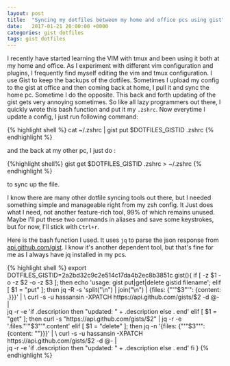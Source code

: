 ```yaml
---
layout: post
title:  "Syncing my dotfiles between my home and office pcs using gist"
date:   2017-01-21 20:00:00 +0000
categories: gist dotfiles
tags: gist dotfiles
---
```


I recently have started learning the VIM with tmux and been using it both at my home and office. As I experiment with different vim configuration and plugins, I frequently find myself editing the vim and tmux configuration. I use Gist to keep the backups of the dotfiles. Sometimes I upload my config to the gist at office and then coming back at home, I pull it and sync the home pc. Sometime I do the opposite. This back and forth updating of the gist gets very annoying sometimes. So like all lazy programmers out there, I quickly wrote this bash function and put it my `.zshrc`. Now everytime I update a config, I just run following command:

{% highlight shell %}
cat ~/.zshrc | gist put $DOTFILES_GISTID .zshrc
{% endhighlight %}

and the back at my other pc, I just do :

{%highlight shell%}
gist get $DOTFILES_GISTID .zshrc > ~/.zshrc
{% endhighlight %}

to sync up the file.

I know there are many other dotfile syncing tools out there, but I needed something simple and manageable right from my zsh config. It Just does what I need, not another feature-rich tool, 99% of which remains unused. Maybe I'll put these two commands in aliases and save some keystrokes, but for now, I'll stick with `Ctrl+r`.

Here is the bash function I used. It uses `jq` to parse the json response from [api.github.com/gist](https://developer.github.com/v3/gists/#edit-a-gist). I know it's another dependent tool, but that's fine for me as I always have jq installed in my pcs. 

{% highlight shell %}
export DOTFILES_GISTID=2a2bd32c9c2e514c17da4b2ec8b3851c
gist(){
    if [ -z $1 -o -z $2 -o -z $3 ]; then
       echo 'usage: gist put|get|delete gistid filename';
    elif [ $1 = "put" ]; then
        jq -R -s 'split("\n") | join("\n") | {files: {"'"$3"'": {content: .}}}' | \
        curl -s -u hassansin -XPATCH https://api.github.com/gists/$2 -d @- | \
        jq -r -e  'if .description then "updated: " + .description else . end'
    elif [ $1 = "get" ]; then
        curl -s "https://api.github.com/gists/$2" | jq -r -e '.files."'"$3"'".content'
    elif [ $1 = "delete" ]; then
        jq -n '{files: {"'"$3"'": {content: ""}}}' | \
        curl -s -u hassansin -XPATCH https://api.github.com/gists/$2 -d @- |\
        jq -r -e  'if .description then "updated: " + .description else . end'
    fi
}
{% endhighlight %}

